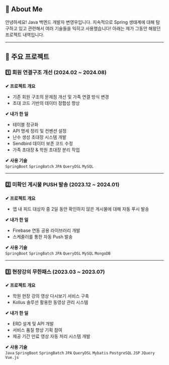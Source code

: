 ## 📌 About Me
안녕하세요! Java 백엔드 개발자 변영우입니다.
지속적으로 Spring 생태계에 대해 탐구하고 있고 관련해서 여러 기술들을 익히고 사용했습니다!
아래는 제가 그동안 해왔던 프로젝트 내역입니다.

---

## 📂 주요 프로젝트

### 1️⃣ 회원 연결구조 개선 (2024.02 ~ 2024.08)
**✔ 프로젝트 개요**  
- 기존 회원 구조의 문제점 개선 및 가족 연결 방식 변경  
- 초대 코드 기반의 데이터 정합성 향상  

**✔ 내가 한 일**  
- 테이블 정규화  
- API 명세 정리 및 컨벤션 설정  
- 난수 생성 초대장 시스템 개발  
- Sendbird 데이터 보존 코드 수정  
- 가족 초대장 & 학원 초대장 분리 작업  

**✔ 사용 기술**  
`SpringBoot` `SpringBatch` `JPA` `QueryDSL` `MySQL`  

---

### 2️⃣ 미확인 게시물 PUSH 발송 (2023.12 ~ 2024.01)
**✔ 프로젝트 개요**  
- 앱 내 피드 대상자 중 2일 동안 확인하지 않은 게시물에 대해 자동 푸시 발송  

**✔ 내가 한 일**  
- Firebase 연동 공용 라이브러리 개발  
- 스케줄러를 통한 자동 Push 발송  

**✔ 사용 기술**  
`SpringBoot` `SpringBatch` `JPA` `QueryDSL` `MySQL` `MongoDB`  

---

### 3️⃣ 현장강의 무한패스 (2023.03 ~ 2023.07)
**✔ 프로젝트 개요**  
- 학원 현장 강의 영상 다시보기 서비스 구축  
- Kollus 솔루션 활용한 동영상 관리 시스템  

**✔ 내가 한 일**  
- ERD 설계 및 API 개발  
- 서비스 품질 향상 기획 참여  
- 제공 기간 만료 영상 자동 처리 시스템 개발  

**✔ 사용 기술**  
`Java` `SpringBoot` `SpringBatch` `JPA` `QueryDSL` `Mybatis` `PostgreSQL` `JSP` `JQuery` `Vue.js`  
